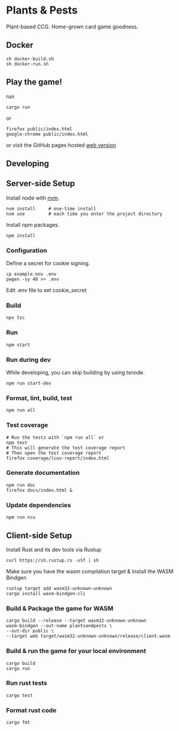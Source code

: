 Plants & Pests
==============

Plant-based CCG.
Home-grown card game goodness.


Docker
------

    sh docker-build.sh
    sh docker-run.sh


Play the game!
----------

run
    
    cargo run
or

    firefox public/index.html
    google-chrome public/index.html

or visit the GitHub pages hosted [web version](https://plant-based-games.github.io/plantsandpests/index.html)


Developing
----------

## Server-side Setup ##

Install node with [nvm](https://github.com/nvm-sh/nvm).

    nvm install     # one-time install
    nvm use         # each time you enter the project directory

Install npm packages.

    npm install


### Configuration ###

Define a secret for cookie signing.

    cp example.env .env
    pwgen -sy 48 >> .env

Edit .env file to set cookie_secret


### Build ###

    npx tsc


### Run ###

    npm start


### Run during dev ###

While developing, you can skip building by using tsnode.

    npm run start-dev


### Format, lint, build, test ###

    npm run all


### Test coverage ###

    # Run the tests with `npm run all` or
    npm test
    # This will generate the test coverage report
    # Then open the test coverage report
    firefox coverage/lcov-report/index.html


### Generate documentation ###

    npm run doc
    firefox docs/index.html &


### Update dependencies ###

    npm run ncu


## Client-side Setup ##

Install Rust and its dev tools via Rustup

    curl https://sh.rustup.rs -sSf | sh

Make sure you have the wasm compilation target & Install the WASM Bindgen

    rustup target add wasm32-unknown-unknown
    cargo install wasm-bindgen-cli

### Build & Package the game for WASM ###
    
    cargo build --release --target wasm32-unknown-unknown
    wasm-bindgen --out-name plantsandpests \
    --out-dir public \
    --target web target/wasm32-unknown-unknown/release/client.wasm


### Build & run the game for your local environment ###

    cargo build
    cargo run


### Run rust tests ###

    cargo test


### Format rust code ###

    cargo fmt

